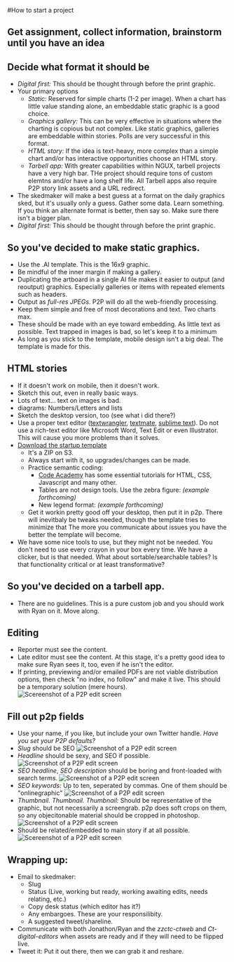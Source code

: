 #How to start a project
## Get assignment, collect information, brainstorm until you have an idea
## Decide what format it should be
* *Digital first:* This should be thought through before the print graphic. 
* Your primary options
  - _Static:_ Reserved for simple charts (1-2 per image). When a chart has little value standing alone, an embeddable static graphic is a good choice.
  - _Graphics gallery:_ This can be very effective in situations where the charting is copious but not complex. Like static graphics, galleries are embeddable within stories. Polls are very successful in this format.
  - _HTML story:_ If the idea is text-heavy, more complex than a simple chart and/or has interactive opportunities choose an HTML story.
  - _Tarbell app:_ With greater capabilities within NGUX, tarbell projects have a very high bar. THe project should require tons of custom elemtns and/or have a long shelf life. All Tarbell apps also require P2P story link assets and a URL redirect.
* The skedmaker will make a best guess at a format on the daily graphics sked, but it's usually only a guess. Gather some data. Learn something. If you think an alternate format is better, then say so. Make sure there isn't a bigger plan.
* *Digital first:* This should be thought through before the print graphic. 

## So you've decided to make static graphics.
* Use the .AI template. This is the 16x9 graphic.
* Be mindful of the inner margin if making a gallery.
* Duplicating the artboard in a single AI file makes it easier to output (and reoutput) graphics. Especially galleries or items with repeated elements such as headers.
* Output as *full-res JPEGs*. P2P will do all the web-friendly processing.
* Keep them simple and free of most decorations and text. Two charts max.
* These should be made with an eye toward embedding. As little text as possible. Text trapped in images is bad, so let's keep it to a minimum
* As long as you stick to the template, mobile design isn't a big deal. The template is made for this.

## HTML stories
* If it doesn't work on mobile, then it doesn't work.
* Sketch this out, even in really basic ways.
* Lots of text... text on images is bad.
* diagrams: Numbers/Letters and lists
* Sketch the desktop version, too (see what i did there?)
* Use a proper text editor ([textwrangler](http://www.barebones.com/products/textwrangler/), [textmate](http://macromates.com/), [sublime text](http://www.sublimetext.com/)). Do not use a rich-text editor like Microsoft Word, Text Edit or even Illustrator. This will cause you more problems than it solves. 
* [Download the startup template](http://photodesk.chicagotribune.com.s3.amazonaws.com/graphics-toolbox/graphics-html-story-template.zip)
  + It's a ZIP on S3.
  + Always start with it, so upgrades/changes can be made.
  + Practice semantic coding:
    - [Code Academy](http://www.codecademy.com/) has some essential tutorials for HTML, CSS, Javascript and many other.
    - Tables are not design tools. Use the zebra figure: _(example forthcoming)_
    - New legend format: _(example forthcoming)_
  + Get it workin pretty good off your desktop, then put it in p2p. There will inevitbaly be tweaks needed, though the template tries to minimize that The more you communicate about issues you have the better the template will become.
* We have some nice tools to use, but they might not be needed. You don't need to use every crayon in your box every time. We have a clicker, but is that needed. What about sortable/searchable tables? Is that functionality critical or at least transformative? 

## So you've decided on a tarbell app. 
* There are no guidelines. This is a pure custom job and you should work with Ryan on it. Move along.

## Editing
* Reporter must see the content.
* Late editor must see the content. At this stage, it's a pretty good idea to make sure Ryan sees it, too, even if he isn't the editor.
* If printing, previewing and/or emailed PDFs are not viable distribution options, then check "no index, no follow" and make it live. This should be a temporary solution (mere hours). ![Scereenshot of a P2P edit screen](http://photodesk.chicagotribune.com.s3.amazonaws.com/graphics-toolbox/documentation/no-index-no-follow.png)


## Fill out p2p fields
* Use your name, if you like, but include your own Twitter handle. _Have you set your P2P defaults?_
* *Slug* should be SEO ![Screenshot of a P2P edit screen](http://photodesk.chicagotribune.com.s3.amazonaws.com/graphics-toolbox/documentation/no-index-no-follow.png)  
* *Headline* should be sexy, and SEO if possible. ![Screenshot of a P2P edit screen](http://photodesk.chicagotribune.com.s3.amazonaws.com/graphics-toolbox/documentation/headline.png)
* *SEO headline*, *SEO description* should be boring and front-loaded with search terms. ![Screenshot of a P2P edit screen](http://photodesk.chicagotribune.com.s3.amazonaws.com/graphics-toolbox/documentation/seo-headline.png)
* *SEO keywords:* Up to ten, seperated by commas. One of them should be "onlinegraphic" ![Screenshot of a P2P edit screen](http://photodesk.chicagotribune.com.s3.amazonaws.com/graphics-toolbox/documentation/keywords.png)
* *Thumbnail. Thumbnail. Thumbnail:* Should be representative of the graphic, but not necessarily a screengrab. p2p does soft crops on them, so any objecitonable material should be cropped in photoshop. ![Screenshot of a P2P edit screen](http://photodesk.chicagotribune.com.s3.amazonaws.com/graphics-toolbox/documentation/thumbnail.png)
* Should be related/embedded to main story if at all possible. ![Scereenshot of a P2P edit screen](http://photodesk.chicagotribune.com.s3.amazonaws.com/graphics-toolbox/documentation/related.png)

## Wrapping up:
* Email to skedmaker: 
  + Slug
  + Status (Live, working but ready, working awaiting edits, needs relating, etc.)
  + Copy desk status (which editor has it?)
  + Any embargoes. These are your responsilibity.
  + A suggested tweet/shareline.
* Communicate with both Jonathon/Ryan and the *zzctc-ctweb* and *Ct-digital-editors* when assets are ready and if they will need to be flipped live.
* Tweet it: Put it out there, then we can grab it and reshare.



